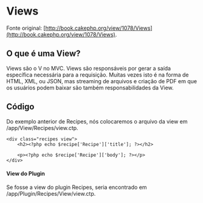 # Views

Fonte original: [http://book.cakephp.org/view/1078/Views](http://book.cakephp.org/view/1078/Views).

## O que é uma View?

Views são o V no MVC. Views são responsáveis por gerar a saída específica necessária para a requisição. Muitas vezes isto é na forma de HTML, XML, ou JSON, mas streaming de arquivos e criação de PDF em que os usuários podem baixar são também responsabilidades da View.

## Código

Do exemplo anterior de Recipes, nós colocaremos o arquivo da view em /app/View/Recipes/view.ctp.

    <div class="recipes view">
        <h2><?php echo $recipe['Recipe']['title']; ?></h2>
        
        <p><?php echo $recipe['Recipe']['body']; ?></p>
    </div>

#### View do Plugin

Se fosse a view do plugin Recipes, seria encontrado em /app/Plugin/Recipes/View/view.ctp.